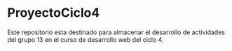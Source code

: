 # ProyectoCiclo4
Este repositorio esta destinado para almacenar el desarrollo de actividades del grupo 13 en el curso de desarrollo web del ciclo 4.
